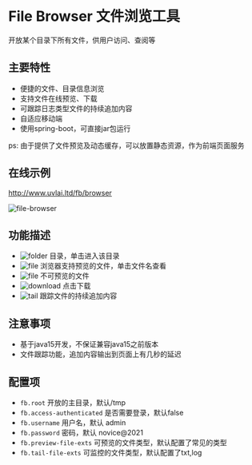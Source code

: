 # File Browser 文件浏览工具

开放某个目录下所有文件，供用户访问、查阅等

## 主要特性
- 便捷的文件、目录信息浏览
- 支持文件在线预览、下载
- 可跟踪日志类型文件的持续追加内容
- 自适应移动端
- 使用spring-boot，可直接jar包运行

ps: 由于提供了文件预览及动态缓存，可以放置静态资源，作为前端页面服务

## 在线示例
http://www.uvlai.ltd/fb/browser

![file-browser](https://novicezk.github.io/file-browser.png)

## 功能描述
- ![folder](https://novicezk.github.io/folder2-open.svg) 目录，单击进入该目录
- ![file](https://novicezk.github.io/file-text.svg) 浏览器支持预览的文件，单击文件名查看
- ![file](https://novicezk.github.io/file-x.svg) 不可预览的文件
- ![download](https://novicezk.github.io/download.svg) 点击下载
- ![tail](https://novicezk.github.io/camera-video.svg) 跟踪文件的持续追加内容

## 注意事项
- 基于java15开发，不保证兼容java15之前版本
- 文件跟踪功能，追加内容输出到页面上有几秒的延迟

## 配置项
- `fb.root` 开放的主目录，默认/tmp
- `fb.access-authenticated` 是否需要登录，默认false
- `fb.username` 用户名，默认 admin
- `fb.password` 密码，默认 novice@2021
- `fb.preview-file-exts` 可预览的文件类型，默认配置了常见的类型
- `fb.tail-file-exts` 可监控的文件类型，默认配置了txt,log
